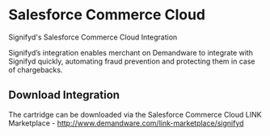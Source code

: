 # Salesforce Commerce Cloud

Signifyd's Salesforce Commerce Cloud Integration

Signifyd’s integration enables merchant on Demandware to integrate with Signifyd quickly, automating fraud prevention and protecting them in case of chargebacks.

## Download Integration
The cartridge can be downloaded via the Salesforce Commerce Cloud LINK Marketplace - http://www.demandware.com/link-marketplace/signifyd
